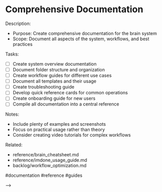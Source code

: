 # Comprehensive Documentation

<!-- BACKLOG: Create Comprehensive Documentation
created::2025-03-02T06:50:00Z
priority::medium
due::2025-03-22T00:00:00Z
owner::@dionedge
estimate::7h
-->

Description:
- Purpose: Create comprehensive documentation for the brain system
- Scope: Document all aspects of the system, workflows, and best practices

Tasks:
- [ ] Create system overview documentation
- [ ] Document folder structure and organization
- [ ] Create workflow guides for different use cases
- [ ] Document all templates and their usage
- [ ] Create troubleshooting guide
- [ ] Develop quick reference cards for common operations
- [ ] Create onboarding guide for new users
- [ ] Compile all documentation into a central reference

Notes:
- Include plenty of examples and screenshots
- Focus on practical usage rather than theory
- Consider creating video tutorials for complex workflows

Related:
- reference/brain_cheatsheet.md
- reference/imdone_usage_guide.md
- backlog/workflow_optimization.md

#documentation #reference #guides 
<!--
order::-15
TODO::2025-03-02T05:56:47.040Z
<!--
BACKLOG::2025-03-02T12:26:20.675Z
NOTE::2025-03-03T13:28:42.120Z
BACKLOG::2025-03-03T14:30:58.522Z
-->
-->